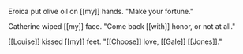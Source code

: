 Eroica put olive oil on [[my]] hands. "Make your fortune."

Catherine wiped [[my]] face. "Come back [[with]] honor, or not at all."

[[Louise]] kissed [[my]] feet. "[[Choose]] love, [[Gale]] [[Jones]]."



